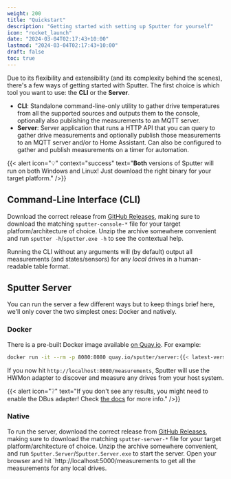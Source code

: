 ```yaml
---
weight: 200
title: "Quickstart"
description: "Getting started with setting up Sputter for yourself"
icon: "rocket_launch"
date: "2024-03-04T02:17:43+10:00"
lastmod: "2024-03-04T02:17:43+10:00"
draft: false
toc: true
---
```


Due to its flexibility and extensibility (and its complexity behind the scenes), there's a few ways of getting started with Sputter. The first choice is which tool you want to use: the **CLI** or the **Server**.

- **CLI**: Standalone command-line-only utility to gather drive temperatures from all the supported sources and outputs them to the console, optionally also publishing the measurements to an MQTT server.
- **Server**: Server application that runs a HTTP API that you can query to gather drive measurements and optionally publish those measurements to an MQTT server and/or to Home Assistant. Can also be configured to gather and publish measurements on a timer for automation.

{{< alert icon="💡" context="success" text="<strong>Both</strong> versions of Sputter will run on both Windows and Linux! Just download the right binary for your target platform." />}}


## Command-Line Interface (CLI)

Download the correct release from [GitHub Releases](https://github.com/agc93/sputter/releases), making sure to download the matching `sputter-console-*` file for your target platform/architecture of choice. Unzip the archive somewhere convenient and run `sputter -h`/`sputter.exe -h` to see the contextual help. 

Running the CLI without any arguments will (by default) output all measurements (and states/sensors) for any _local_ drives in a human-readable table format.

## Sputter Server

You can run the server a few different ways but to keep things brief here, we'll only cover the two simplest ones: Docker and natively.

### Docker

There is a pre-built Docker image available [on Quay.io](https://quay.io/repository/sputter/server). For example:

```bash
docker run -it --rm -p 8080:8080 quay.io/sputter/server:{{< latest-version >}}
```

If you now hit `http://localhost:8080/measurements`, Sputter will use the HWMon adapter to discover and measure any drives from your host system. 

{{< alert icon="❔" text="If you don't see any results, you might need to enable the DBus adapter! Check [the docs](./server/usage.md) for more info." />}}

### Native

To run the server, download the correct release from [GitHub Releases](https://github.com/agc93/sputter/releases), making sure to download the matching `sputter-server-*` file for your target platform/architecture of choice. Unzip the archive somewhere convenient, and run `Sputter.Server`/`Sputter.Server.exe` to start the server. Open your browser and hit `http://localhost:5000/measurements to get all the measurements for any local drives.